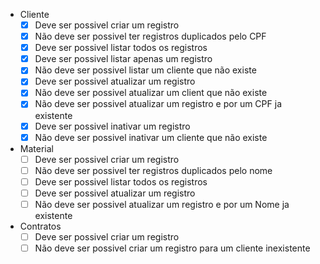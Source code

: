 - Cliente
  - [x] Deve ser possivel criar um registro
  - [x] Não deve ser possivel ter registros duplicados pelo CPF
  - [x] Deve ser possivel listar todos os registros
  - [x] Deve ser possivel listar apenas um registro
  - [x] Não deve ser possivel listar um cliente que não existe
  - [x] Deve ser possivel atualizar um registro
  - [x] Não deve ser possivel atualizar um client que não existe
  - [x] Não deve ser possivel atualizar um registro e por um CPF ja existente
  - [x] Deve ser possivel inativar um registro
  - [x] Não deve ser possivel inativar um cliente que não existe

- Material
  - [ ] Deve ser possivel criar um registro
  - [ ] Não deve ser possivel ter registros duplicados pelo nome
  - [ ] Deve ser possivel listar todos os registros
  - [ ] Deve ser possivel atualizar um registro
  - [ ] Não deve ser possivel atualizar um registro e por um Nome ja existente

- Contratos
  - [ ] Deve ser possivel criar um registro
  - [ ] Não deve ser possivel criar um registro para um cliente inexistente
